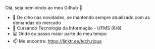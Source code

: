  Olá, seja bem vindo ao meu Github 👋
 
- 👀 De olho nas novidades, se mantendo sempre atualizado com as demandas do mercado
- 🌱 Cursando Tecnologia da Informação - UFMS (6/8)
- 💻 Onde eu passo maior parte do meu tempo
- 📫 Me encontre: https://linktr.ee/tech.rique
